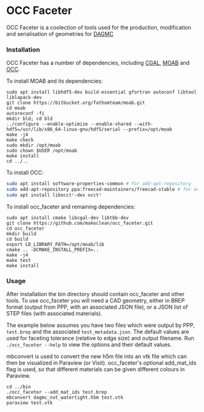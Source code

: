 # OCC Faceter

OCC Faceter is a coolection of tools used for the production, modification and serialisation of geometries for [DAGMC](https://svalinn.github.io/DAGMC/)


### Installation

OCC Faceter has a number of dependencies, including [CGAL](https://cgal.org/), [MOAB](https://press3.mcs.anl.gov/sigma/moab-library/) and [OCC](https://www.opencascade.com).

To install MOAB and its dependencies:

```
sudo apt install libhdf5-dev build-essential gfortran autoconf libtool liblapack-dev
git clone https://bitbucket.org/fathomteam/moab.git
cd moab
autoreconf -fi
mkdir bld; cd bld
../configure --enable-optimize --enable-shared --with-hdf5=/usr/lib/x86_64-linux-gnu/hdf5/serial --prefix=/opt/moab
make -j4
make check
sudo mkdir /opt/moab
sudo chown $USER /opt/moab
make install
cd ../..
```

To install OCC:

```sh
sudo apt install software-properties-common # for add-apt-repository
sudo add-apt-repository ppa:freecad-maintainers/freecad-stable # for occ
sudo apt install libocct*-dev occt*
```

To install occ_faceter and remaining dependencies:

```
sudo apt install cmake libcgal-dev libtbb-dev
git clone https://github.com/makeclean/occ_faceter.git
cd occ_faceter
mkdir build
cd build
export LD_LIBRARY_PATH=/opt/moab/lib
cmake .. -DCMAKE_INSTALL_PREFIX=..
make -j4
make test
make install
```

### Usage

After installation the bin directory should contain occ_faceter and other tools. To use occ_faceter you will need a CAD geometry,
either in BREP format (output from PPP, with an associated JSON file), or a JSON list of STEP files (with associated materials).

The example below assumes you have two files which were output by PPP, `test.brep` and the associated `test_metadata.json`.
The default values are used for faceting tolerance (relative to edge size) and output filename.  Run `./occ_faceter --help` to view the options and their default values.

mbconvert is used to convert the new h5m file into an vtk file which can then be visualized in Paraview (or Visit).  occ_faceter's optional add_mat_ids flag is used, so that different materials can be given different colours in Paraview.

```
cd ../bin
./occ_faceter --add_mat_ids test.brep
mbconvert dagmc_not_watertight.h5m test.vtk
paraview test.vtk
```
